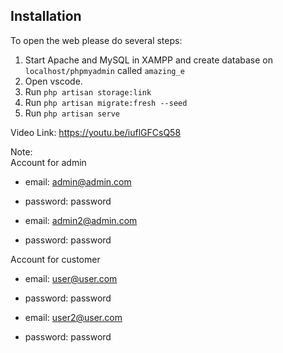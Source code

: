## Installation

To open the web please do several steps:
1. Start Apache and MySQL in XAMPP and create database on ```localhost/phpmyadmin``` called ```amazing_e```
2. Open vscode.
3. Run ```php artisan storage:link```
4. Run ```php artisan migrate:fresh --seed```
5. Run ```php artisan serve```

Video Link:
https://youtu.be/iuflGFCsQ58

Note:<br>
Account for admin
- email: admin@admin.com
- password: password

- email: admin2@admin.com
- password: password

Account for customer
- email: user@user.com
- password: password

- email: user2@user.com
- password: password
